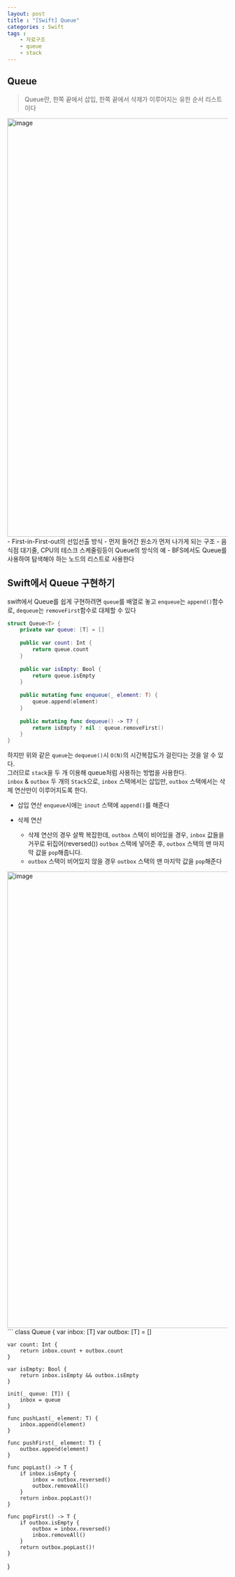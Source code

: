 ```yaml
---
layout: post
title : "[Swift] Queue"
categories : Swift
tags : 
    - 자료구조
    - queue
    - stack
---    
```

## Queue
> Queue란, 한쪽 끝에서 삽입, 한쪽 끝에서 삭제가 이루어지는 유한 순서 리스트이다
<img width="954" alt="image" src="https://user-images.githubusercontent.com/110437548/228008347-ac6c1fbd-5151-4043-95a3-c3cb68c17e15.png">   
- First-in-First-out의 선입선출 방식   
- 먼저 들어간 원소가 먼저 나가게 되는 구조   
- 음식점 대기줄, CPU의 테스크 스케줄링등이 Queue의 방식의 예   
- BFS에서도 Queue를 사용하여 탐색해야 하는 노드의 리스트로 사용한다   

## Swift에서 Queue 구현하기
swift에서 Queue를 쉽게 구현하려면 `queue`를 배열로 놓고 `enqueue`는 `append()`함수로, `dequeue`는 `removeFirst`함수로 대체할 수 있다
```swift 
struct Queue<T> {
    private var queue: [T] = []
    
    public var count: Int {
        return queue.count
    }
    
    public var isEmpty: Bool {
        return queue.isEmpty
    }
    
    public mutating func enqueue(_ element: T) {
        queue.append(element)
    }
    
    public mutating func dequeue() -> T? {
        return isEmpty ? nil : queue.removeFirst()
    }
}
```    
하지만 위와 같은 `queue`는 `dequeue()`시 `O(N)`의 시간복잡도가 걸린다는 것을 알 수 있다.     
그러므로 `stack`을 두 개 이용해 queue처럼 사용하는 방법을 사용한다.      
`inbox` & `outbox` 두 개의 `Stack`으로, `inbox` 스택에서는 삽입만, `outbox` 스택에서는 삭제 연산만이 이루어지도록 한다.  
- 삽입 연산
`enqueue`시에는 `inout` 스택에 `append()`를 해준다

- 삭제 연산
  - 삭제 연산의 경우 살짝 복잡한데, `outbox` 스택이 비어있을 경우, `inbox` 값들을 거꾸로 뒤집어(reversed()) `outbox` 스택에 넣어준 후, `outbox` 스택의 맨 마지막 값을 `pop`해줍니다.
  - `outbox` 스택이 비어있지 않을 경우 `outbox` 스택의 맨 마지막 값을 `pop`해준다

<img width="1041" alt="image" src="https://user-images.githubusercontent.com/110437548/228007821-09bc6512-c022-4aa1-b95f-605ef492bf86.png">   
```
class Queue<T> {
    var inbox: [T]
    var outbox: [T] = []
    
    var count: Int {
        return inbox.count + outbox.count
    }
    
    var isEmpty: Bool {
        return inbox.isEmpty && outbox.isEmpty
    }
    
    init(_ queue: [T]) {
        inbox = queue
    }
    
    func pushLast(_ element: T) {
        inbox.append(element)
    }
    
    func pushFirst(_ element: T) {
        outbox.append(element)
    }
    
    func popLast() -> T {
        if inbox.isEmpty {
            inbox = outbox.reversed()
            outbox.removeAll()
        }
        return inbox.popLast()!
    }
    
    func popFirst() -> T {
        if outbox.isEmpty {
            outbox = inbox.reversed()
            inbox.removeAll()
        }
        return outbox.popLast()!
    }
}
```
